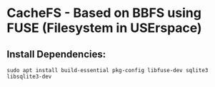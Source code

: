 # CacheFS - Based on BBFS using FUSE (Filesystem in USErspace)

## Install Dependencies:
```
sudo apt install build-essential pkg-config libfuse-dev sqlite3 libsqlite3-dev
```
